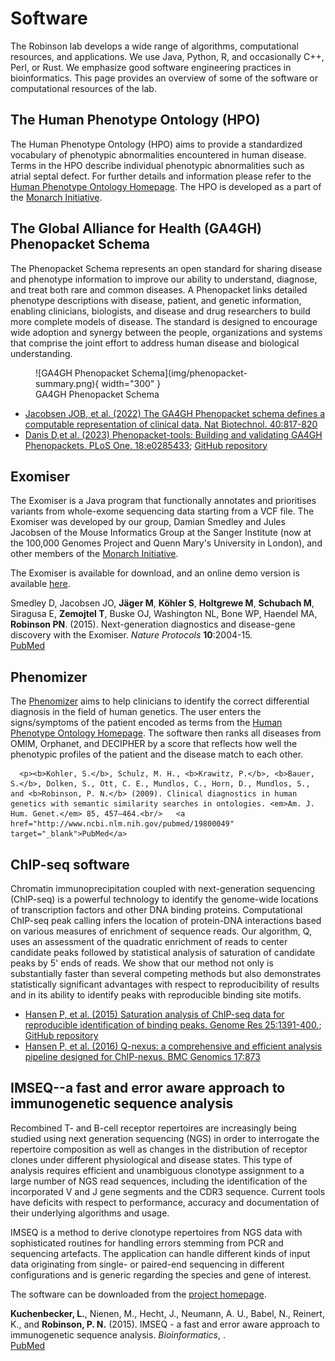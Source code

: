 # Software

The Robinson lab develops a wide range of algorithms, computational resources, and applications. We use Java, Python, R, and occasionally
C++, Perl, or Rust. We emphasize good software engineering practices in bioinformatics. This page provides an overview of some of the
software or computational resources of the lab.

## The Human Phenotype Ontology (HPO)

The Human Phenotype Ontology (HPO) aims to provide a standardized vocabulary of phenotypic abnormalities encountered in human disease.
Terms in the HPO describe individual phenotypic abnormalities such as atrial septal defect.
For further details and information please refer to the 
[Human Phenotype Ontology Homepage](http://www.human-phenotype-ontology.org). The HPO is developed 
as a part of the [Monarch Initiative](http://monarchinitiative.org).

## The Global Alliance for Health (GA4GH) Phenopacket Schema

The Phenopacket Schema represents an open standard for sharing disease and phenotype information to improve our ability to understand, diagnose, and treat both rare and common diseases. A Phenopacket links detailed phenotype descriptions with disease, patient, and genetic information, enabling clinicians, biologists, and disease and drug researchers to build more complete models of disease. The standard is designed to encourage wide adoption and synergy between the people, organizations and systems that comprise the joint effort to address human disease and biological understanding.

<figure markdown>
![GA4GH Phenopacket Schema](img/phenopacket-summary.png){ width="300" }
<figcaption>GA4GH Phenopacket Schema
</figcaption>
</figure>

* [Jacobsen JOB, et al. (2022) The GA4GH Phenopacket schema defines a computable representation of clinical data. Nat Biotechnol. 40:817-820](https://pubmed.ncbi.nlm.nih.gov/35705716/)
* [Danis D,et al. (2023) Phenopacket-tools: Building and validating GA4GH Phenopackets. PLoS One. 18:e0285433](https://pubmed.ncbi.nlm.nih.gov/37196000/); [GitHub repository](https://github.com/phenopackets/phenopacket-tools)


## Exomiser

The Exomiser is a Java program that functionally annotates and prioritises variants from whole-exome sequencing data starting from a 
VCF file. The Exomiser was developed by our group, Damian Smedley and Jules Jacobsen of the Mouse Informatics Group at the Sanger Institute (now at the 100,000 Genomes Project and Quenn Mary's University in London), and other members of the [Monarch Initiative](http://monarchinitiative.org).

The Exomiser is available for download, and an online demo version is available <a href="http://www.sanger.ac.uk/resources/software/exomiser/" target="_blank">here</a>.
  <p>Smedley D, Jacobsen JO, <b>Jäger M</b>, <b>Köhler S</b>, <b>Holtgrewe M</b>, <b>Schubach M</b>, Siragusa E, <b>Zemojtel T</b>, Buske OJ, Washington NL, Bone WP, Haendel MA, <b>Robinson PN</b>. (2015). Next-generation diagnostics and disease-gene discovery with the Exomiser. <em>Nature Protocols</em> <strong>10</strong>:2004-15. <br/>
		    <a href="http://www.ncbi.nlm.nih.gov/pubmed/26562621" target="_blank">PubMed</a></p>

	

## Phenomizer
The <a href="http://compbio.charite.de/phenomizer" target="_blank">Phenomizer</a>  aims to help clinicians to identify the correct differential diagnosis in the field of human genetics.
The user enters the signs/symptoms of the patient encoded as terms from the <a href="http://www.human-phenotype-ontology.org" target="_hpo">Human Phenotype Ontology Homepage</a>. 
The software then ranks all diseases from OMIM, Orphanet, and DECIPHER by a score that reflects how well the phenotypic profiles of the patient
	    and the disease match to each other.</p>

	  <p><b>Kohler, S.</b>, Schulz, M. H., <b>Krawitz, P.</b>, <b>Bauer, S.</b>, Dolken, S., Ott, C. E., Mundlos, C., Horn, D., Mundlos, S., and <b>Robinson, P. N.</b> (2009). Clinical diagnostics in human genetics with semantic similarity searches in ontologies. <em>Am. J. Hum. Genet.</em> 85, 457–464.<br/>   <a href="http://www.ncbi.nlm.nih.gov/pubmed/19800049" target="_blank">PubMed</a>  
</p>




		
			
## ChIP-seq software

Chromatin immunoprecipitation coupled with next-generation sequencing (ChIP-seq) is a powerful technology to identify the genome-wide locations of transcription factors and other DNA binding proteins. Computational ChIP-seq peak calling infers the location of protein-DNA interactions based on various measures of enrichment of sequence reads.
Our algorithm, Q,  uses an assessment of the quadratic enrichment of reads to center candidate peaks followed by statistical analysis of saturation of candidate peaks by 5' ends of reads. We show that our method not only is substantially faster than several competing methods but also demonstrates statistically significant advantages with respect to reproducibility of results and in its ability to identify peaks with reproducible binding site motifs.

* [Hansen P, et al. (2015) Saturation
analysis of ChIP-seq data for reproducible identification of binding peaks. Genome Res 25:1391-400.](http://www.ncbi.nlm.nih.gov/pubmed/26163319); [GitHub repository](https://github.com/charite/Q)
* [Hansen P, et al. (2016) Q-nexus: a comprehensive and efficient analysis pipeline designed for ChIP-nexus. BMC Genomics 17:873](https://pubmed.ncbi.nlm.nih.gov/27814676/)
		



## IMSEQ--a fast and error aware approach to immunogenetic sequence analysis

<p>Recombined T- and B-cell receptor repertoires are increasingly being studied using next generation sequencing (NGS) in order to interrogate the repertoire composition as well as changes in the distribution of receptor clones under different physiological and disease states. This type of analysis requires efficient and unambiguous clonotype assignment to a large number of NGS read sequences, including the identification of the incorporated V and J gene segments and the CDR3 sequence. Current tools have deficits with respect to performance, accuracy and documentation of their underlying algorithms and usage.</p>
<p>IMSEQ is a method to derive clonotype repertoires from NGS data with sophisticated routines for handling errors stemming from PCR and sequencing artefacts. The application can handle different kinds of input data originating from single- or paired-end sequencing in different configurations and is generic regarding the species and gene of interest.</p>
<p>The software can be downloaded from the <a href="www.imtools.org" target="_blank">project homepage</a>.</p>
<p><b>Kuchenbecker, L.</b>, Nienen, M., Hecht, J., Neumann, A. U., Babel, N., Reinert, K., and <b>Robinson, P. N.</b> (2015). IMSEQ - a fast and error aware approach to immunogenetic sequence analysis. <em>Bioinformatics</em>, .<br/>   <a href="http://www.ncbi.nlm.nih.gov/pubmed/25987567" target="_blank">PubMed</a>  
</p>


     

